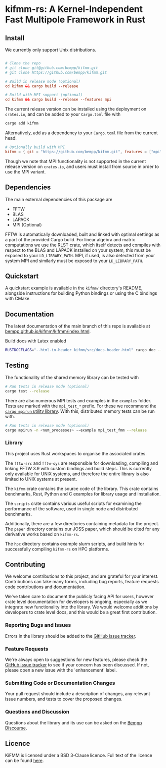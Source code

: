 # kifmm-rs: A Kernel-Independent Fast Multipole Framework in Rust

## Install


We currently only support Unix distributions.

```toml

# Clone the repo
# git clone git@github.com:bempp/kifmm.git
# git clone https://github.com/bempp/kifmm.git

# Build in release mode (optional)
cd kifmm && cargo build --release

# Build with MPI support (optional)
cd kifmm && cargo build --release --features mpi
```

The current release version can be installed using the deployment on `crates.io`, and can be added to your `Cargo.toml` file with

```bash
cargo add kifmm
```

Alternatively, add as a dependency to your `Cargo.toml` file from the current head.

```toml
# Optionally build with MPI
kifmm = { git = "https://github.com/bempp/kifmm.git", features = ["mpi"] }
```

Though we note that MPI functionality is not supported in the current release version on `crates.io`, and users must install from source in order to use the MPI variant.

## Dependencies

The main external dependencies of this package are

- FFTW
- BLAS
- LAPACK
- MPI (Optional)

FFTW is automatically downloaded, built and linked with optimal settings as a part of the provided Cargo build. For linear algebra and matrix computations we use the [RLST](https://github.com/linalg-rs/rlst/tree/main) crate, which itself detects and compiles with respect to the BLAS and LAPACK installed on your system, this must be exposed to your `LD_LIBRARY_PATH`. MPI, if used, is also detected from your system MPI and similarly must be exposed to your `LD_LIBRARY_PATH`.

## Quickstart

A quickstart example is available in the `kifmm/` directory's README, alongside instructions for building Python bindings or using the C bindings with CMake.

## Documentation
The latest documentation of the main branch of this repo is available at [bempp.github.io/kifmm/kifmm/index.html](https://bempp.github.io/kifmm/kifmm/index.html).

Build docs with Latex enabled

```bash
RUSTDOCFLAGS="--html-in-header kifmm/src/docs-header.html" cargo doc --no-deps
```

## Testing

The functionality of the shared memory library can be tested with

```bash
# Run tests in release mode (optional)
cargo test --release
```

There are also numerous MPI tests and examples in the `examples` folder. Tests are marked with the `mpi_test_*` prefix. For these we recommend the [`cargo mpirun` utility library](https://github.com/AndrewGaspar/cargo-mpirun). With this, distributed memory tests can be run with.

```bash
# Run tests in release mode (optional)
cargo mpirun -n <num_processes> --example mpi_test_fmm --release
```

### Library

This project uses Rust workspaces to organise the associated crates.

The `fftw-src` and `fftw-sys` are responsible for downloading, compiling and linking FFTW 3.9 with custom bindings and build steps. This is currently only available for UNIX systems, and therefore the entire library is also limited to UNIX systems at present.

The `kifmm` crate contains the source code of the library. This crate contains benchmarks, Rust, Python and C examples for library usage and installation.

The `scripts` crate contains various useful scripts for examining the performance of the software, used in single node and distributed benchmarks.

Additionally, there are a few directories containing metadata for the project. The `paper` directory contains our JOSS paper, which should be cited for any derivative works based on `kifmm-rs`.

The `hpc` directory contains example slurm scripts, and build hints for successfully compiling `kifmm-rs` on HPC platforms.

## Contributing

We welcome contributions to this project, and are grateful for your interest. Contributions can take many forms, including bug reports, feature requests code contributions and documentation.

We've taken care to document the publicly facing API for users, however crate level documentation for developers is ongoing, especially as we integrate new functionality into the library. We would welcome additions by developers to crate level docs, and this would be a great first contribution.

### Reporting Bugs and Issues

Errors in the library should be added to the [GitHub issue tracker](https://github.com/bempp/kifmm/issues).

### Feature Requests

We're always open to suggestions for new features, please check the [GitHub issue tracker](https://github.com/bempp/kifmm/issues) to see if your concern has been discussed. If not, please open a new issue with the 'enhancement' label.


### Submitting Code or Documentation Changes

Your pull request should include a description of changes, any relevant issue numbers, and tests to cover the proposed changes.

### Questions and Discussion

Questions about the library and its use can be asked on the [Bempp Discourse](https://bempp.discourse.group).

## Licence
KiFMM is licensed under a BSD 3-Clause licence. Full text of the licence can be found [here](LICENSE.md).
